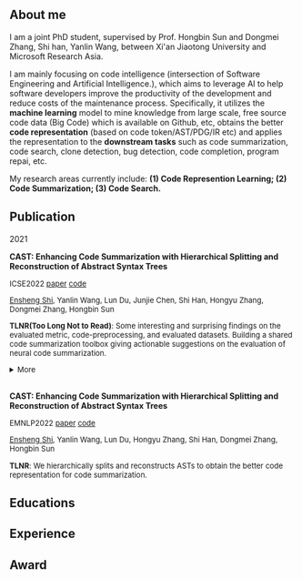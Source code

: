 ## About me 
I am a joint PhD student, supervised by Prof. Hongbin Sun and Dongmei Zhang, Shi han, Yanlin Wang, between Xi'an Jiaotong University and Microsoft Research Asia. 

I am mainly focusing on code intelligence (intersection of Software Engineering and Artificial Intelligence.), which aims to leverage AI to help software developers improve the productivity of the development and reduce costs of the maintenance process. Specifically, it utilizes the **machine learning** model to mine knowledge from large scale, free source code data (Big Code) which is available on Github, etc, obtains the better **code representation** (based on code token/AST/PDG/IR etc) and applies the representation to the **downstream tasks** such as code summarization, code search, clone detection, bug detection,  code completion, program repai, etc.

My research areas currently include: **(1) Code Represention Learning; (2) Code Summarization; (3) Code Search.**



## Publication
2021

**CAST: Enhancing Code Summarization with Hierarchical Splitting and Reconstruction of Abstract Syntax Trees** 
 <font size=2>

ICSE2022 [paper]() [code]()

<u>Ensheng Shi</u>, Yanlin Wang, Lun Du, Junjie Chen, Shi Han, Hongyu Zhang, Dongmei Zhang, Hongbin Sun 

**TLNR(Too Long Not to Read)**: Some interesting and surprising findings on the evaluated metric, code-preprocessing, and evaluated datasets. Building a shared code summarization toolbox giving actionable suggestions on the evaluation of neural code summarization. 
<details>
<summary>More</summary>

* BLEU_DC (sentence BLEU with smoothing method 4) is most correlated to human perception on the evaluation of neural code summarization model among the 6 widely used BLEU variants.

* Performing S (identifier splitting) is always significantly better than not performing it. And different code pre-processing has a large impact on performance (-18\% to +25\%)

* To more comprehensively evaluate different models, it is recommended to use multiple datasets, as rank among models can be inconsistent on different datasets.

* More findings of the evaluated metric, code pre-processing operations, evaluated datasets(the data size, splitting way, and duplication ratio )
</details>

 

<br>
</font>

**CAST: Enhancing Code Summarization with Hierarchical Splitting and Reconstruction of Abstract Syntax Trees** 
 <font size=2>

EMNLP2022 [paper](https://aclanthology.org/2021.emnlp-main.332.pdf) [code](https://github.com/DeepSoftwareAnalytics/CAST)

<u>Ensheng Shi</u>, Yanlin Wang, Lun Du, Hongyu Zhang, Shi Han, Dongmei Zhang, Hongbin Sun 

**TLNR**: We hierarchically
splits and reconstructs ASTs to obtain the better code representation for code summarization. 
</font>



## Educations

## Experience

## Award

